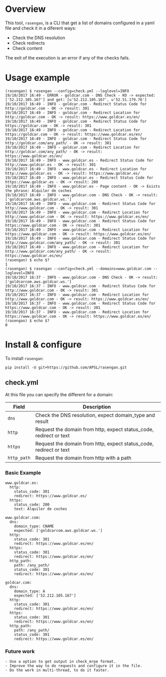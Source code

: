 # Overview

This tool, `rasengan`, is a CLI that get a list of domains configured in a yaml
file and check it in a diferent ways:
  - Check the DNS resolution
  - Check redirects
  - Check content

The exit of the execution is an error if any of the checks fails.

# Usage example

    (rasengan) $ rasengan --config=check.yml --loglevel=INFO
    19/10/2017 16:49 - ERROR - goldcar.com - DNS Check - KO -> expected: ['52.212.105.167'] and get: [u'52.212.105.167', u'52.51.179.76']
    19/10/2017 16:49 - INFO - goldcar.com - Redirect Status Code for http://goldcar.com - OK -> result: 301
    19/10/2017 16:49 - INFO - goldcar.com - Redirect Location for http://goldcar.com - OK -> result: https://www.goldcar.es/en/
    19/10/2017 16:49 - INFO - goldcar.com - Redirect Status Code for https://goldcar.com - OK -> result: 301
    19/10/2017 16:49 - INFO - goldcar.com - Redirect Location for https://goldcar.com - OK -> result: https://www.goldcar.es/en/
    19/10/2017 16:49 - INFO - goldcar.com - Redirect Status Code for http://goldcar.com/any_path/ - OK -> result: 301
    19/10/2017 16:49 - INFO - goldcar.com - Redirect Location for http://goldcar.com/any_path/ - OK -> result: https://www.goldcar.es/en/
    19/10/2017 16:49 - INFO - www.goldcar.es - Redirect Status Code for http://www.goldcar.es - OK -> result: 301
    19/10/2017 16:49 - INFO - www.goldcar.es - Redirect Location for http://www.goldcar.es - OK -> result: https://www.goldcar.es/
    19/10/2017 16:49 - INFO - www.goldcar.es - Redirect Status Code for https://www.goldcar.es - OK -> result: 200
    19/10/2017 16:49 - INFO - www.goldcar.es - Page content - OK -> Exists the phrase: Alquiler de coches
    19/10/2017 16:49 - INFO - www.goldcar.com - DNS Check - OK -> result: ['goldcarcom.aws.goldcar.ws.']
    19/10/2017 16:49 - INFO - www.goldcar.com - Redirect Status Code for http://www.goldcar.com - OK -> result: 301
    19/10/2017 16:49 - INFO - www.goldcar.com - Redirect Location for http://www.goldcar.com - OK -> result: https://www.goldcar.es/en/
    19/10/2017 16:49 - INFO - www.goldcar.com - Redirect Status Code for https://www.goldcar.com - OK -> result: 301
    19/10/2017 16:49 - INFO - www.goldcar.com - Redirect Location for https://www.goldcar.com - OK -> result: https://www.goldcar.es/en/
    19/10/2017 16:49 - INFO - www.goldcar.com - Redirect Status Code for http://www.goldcar.com/any_path/ - OK -> result: 301
    19/10/2017 16:49 - INFO - www.goldcar.com - Redirect Location for http://www.goldcar.com/any_path/ - OK -> result: https://www.goldcar.es/en/
    (rasengan) $ echo $?
    1
    (rasengan) $ rasengan --config=check.yml --domains=www.goldcar.com --loglevel=INFO
    19/10/2017 16:37 - INFO - www.goldcar.com - DNS Check - OK -> result: ['goldcarcom.aws.goldcar.ws.']
    19/10/2017 16:37 - INFO - www.goldcar.com - Redirect Status Code for http://www.goldcar.com - OK -> result: 301
    19/10/2017 16:37 - INFO - www.goldcar.com - Redirect Location for http://www.goldcar.com - OK -> result: https://www.goldcar.es/en/
    19/10/2017 16:37 - INFO - www.goldcar.com - Redirect Status Code for https://www.goldcar.com - OK -> result: 301
    19/10/2017 16:37 - INFO - www.goldcar.com - Redirect Location for https://www.goldcar.com - OK -> result: https://www.goldcar.es/en/
    (rasengan) $ echo $?
    0


# Install & configure

To install `rasengan`:

    pip install -U git+https://github.com/APSL/rasengan.git


## check.yml

At this file you can specify the different for a domain:

| Field          | Description                                                        |
|----------------|--------------------------------------------------------------------|
| `dns`          | Check the DNS resolution, expect domain_type and result            |
| `http`         | Request the domain from http, expect status_code, redirect or text |
| `https`        | Request the domain from http, expect status_code, redirect or text |
| `http_path`    | Request the domain from http with a path                           |

### Basic Example

    www.goldcar.es:
      http:
        status_code: 301
        redirect: https://www.goldcar.es/
      https:
        status_code: 200
        text: Alquiler de coches

    www.goldcar.com:
      dns:
        domain_type: CNAME
        expected: ['goldcarcom.aws.goldcar.ws.']
      http:
        status_code: 301
        redirect: https://www.goldcar.es/en/
      https:
        status_code: 301
        redirect: https://www.goldcar.es/en/
      http_path:
        path: /any_path/
        status_code: 301
        redirect: https://www.goldcar.es/en/

    goldcar.com:
      dns:
        domain_type: A
        expected: ['52.212.105.167']
      http:
        status_code: 301
        redirect: https://www.goldcar.es/en/
      https:
        status_code: 301
        redirect: https://www.goldcar.es/en/
      http_path:
        path: /any_path/
        status_code: 301
        redirect: https://www.goldcar.es/en/


### Future work

    - Use a option to get output in check_mrpe format.
    - Improve the way to do requests and configure it in the file.
    - Do the work in multi-thread, to do it faster.
